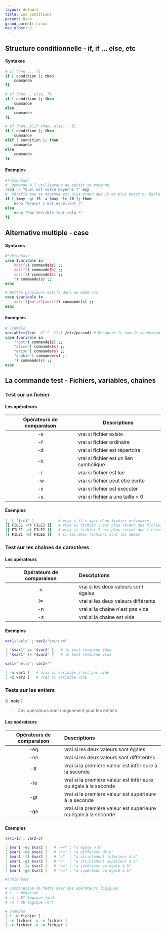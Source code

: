 ```yaml
---
layout: default
title: Les conditions
parent: Bash
grand_parent: Linux
nav_order: 2
---
```


## Structure conditionnelle - if, if … else, etc

#### Syntaxes

```bash
# if then ... fi
if [ condition ]; then
    commande
fi
```

```bash
# if then... else… fi
if [ condition ]; then
    commande
else
    commande
fi
```

```bash
# if then… elif then… else... fi
if [ condition ]; then
    commande
elif [ condition ]; then
    commande
else
    commande
fi
```

#### Exemples

```bash
#!/bin/bash
#  Demande à l'utilisateur de saisir sa moyenne
read -p "Quel est votre moyenne ?" moy
#  Vérifie que sa moyenne est plus grand que 15 et plus petit ou égale à 20
if [ $moy -gt 15 -a $moy -le 20 ]; then
    echo "Bravo! c'est excellent !"
else
    echo "Pas terrible tout cela !"
fi
```

## Alternative multiple - case

#### Syntaxes

```bash
#!/bin/bash
case $variable in
    motif1) commande(s) ;;
    motif2) commande(s) ;;
    motif3) commande(s) ;;
    *) commande(s) ;;
esac
```

```bash
# Mettre plusieurs motifs dans un même cas
case $variable in
    motif1|motif2|motif3) commande(s) ;;
esac
```

#### Exemples

```bash
# Exemple
variable=$(cut -d":" -f1,1 /etc/passwd) # Recupere le nom de connexion de l'utilisateur
case $variable in
    "root") commande(s) ;;
    "alice") commande(s) ;;
    "arisu") commande(s) ;;
    "anakin") commande(s) ;;
    *) commande(s) ;;
esac
```

## La commande test - Fichiers, variables, chaînes

### Test sur un fichier

#### Les opérateurs

| Opérateurs de comparaison | Descriptions                           |
| :-----------------------: | -------------------------------------- |
|            -e             | vrai si fichier existe                 |
|            -f             | vrai si fichier ordinaire              |
|            -d             | vrai si fichier est répertoire         |
|            -h             | vrai si fichier est un lien symbolique |
|            -r             | vrai si fichier est lue                |
|            -w             | vrai si fichier peut être écrite       |
|            -x             | vrai si fichier est exécuter           |
|            -s             | vrai si fichier a une taille > 0       |

#### Exemples

```bash
[ -f "fic1" ]           # vrai s'il s'agit d'un fichier ordinaire
[[ FILE1 -nt FILE2 ]]	# vrai si fichier 1 est plus récent que fichier 2
[[ FILE1 -ot FILE2 ]]	# vrai si fichier 2 est plus récent que fichier 1
[[ FILE1 -ef FILE2 ]]	# si les deux fichiers sont les mêmes
```

### Test sur les chaînes de caractères

#### Les opérateurs

| Opérateurs de comparaison | Descriptions                         |
| :-----------------------: | :----------------------------------- |
|             =             | vrai si les deux valeurs sont égales |
|            !=             | vrai si les deux valeurs différents  |
|            -n             | vrai si la chaine n'est pas vide     |
|            -z             | vrai si la chaîne est vide           |

#### Exemples

```bash
var1="velo" ; var2="voiture"

[ "$var1" == "$var2" ]   # le test retourne faux
[ "$var1" != "$var2" ]   # le test retourne vrai

var1="hello"; var2=""

[ -n var1 ]   # vrai si variable n'est pas vide
[ -z var2 ]   # vrai si variable vide
```

### Tests sur les entiers

{: .note }

> Ces opérateurs sont uniquement pour les entiers.

#### Les opérateurs

| Opérateurs de comparaison | Descriptions                                                    |
| :-----------------------: | :-------------------------------------------------------------- |
|            -eq            | vrai si les deux valeurs sont égales                            |
|            -ne            | vrai si les deux valeurs sont différentes                       |
|            -lt            | vrai si la première valeur est inférieure à la seconde          |
|            -le            | vrai si la première valeur est inférieure ou égale à la seconde |
|            -gt            | vrai si la première valeur est supérieure à la seconde          |
|            -ge            | vrai si la première valeur est supérieure ou égale à la seconde |

#### Exemples

```bash
var1=13 ; var2=37

[ $var1 -eq $var2 ]   # "==" : "a égale à b"
[ $var1 -ne $var2 ]   # "!=" : "a différent de b"
[ $var1 -lt $var2 ]   # "<"  : "a strictement inférieur à b"
[ $var1 -gt $var2 ]   # ">"  : "a strictement supérieur à b"
[ $var1 -le $var2 ]   # "<=" : "a inférieur ou égale à b"
[ $var1 -ge $var2 ]   # ">=" : "a supérieur ou égale à b"
```

```bash
#!/bin/bash

# Combinaison de tests avec des opérateurs logiques
# !  : Négation
# -a : ET logique (and)
# -o : OU logique (or)

# Exemple
[ ! -w fichier ]
[ -r fichier -a -x fichier ]
[ -r fichier -o -w fichier ]
```
